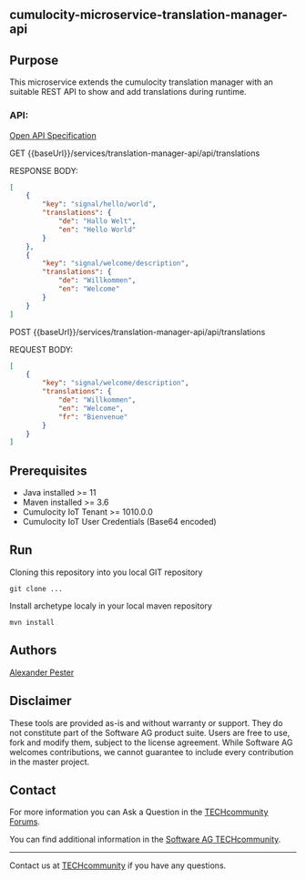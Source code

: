 ## cumulocity-microservice-translation-manager-api

## Purpose

This microservice extends the cumulocity translation manager with an suitable REST API to show and add translations during runtime.

### API:

[Open API Specification](./docs/README.md)

GET {{baseUrl}}/services/translation-manager-api/api/translations

RESPONSE BODY:

```json
[
    {
        "key": "signal/hello/world",
        "translations": {
            "de": "Hallo Welt",
            "en": "Hello World"
        }
    },
    {
        "key": "signal/welcome/description",
        "translations": {
            "de": "Willkommen",
            "en": "Welcome"
        }
    }
]
```

POST {{baseUrl}}/services/translation-manager-api/api/translations

REQUEST BODY:

```json
[
    {
        "key": "signal/welcome/description",
        "translations": {
            "de": "Willkommen",
            "en": "Welcome",
            "fr": "Bienvenue"
        }
    }
]
```

## Prerequisites

- Java installed >= 11
- Maven installed >= 3.6
- Cumulocity IoT Tenant >= 1010.0.0
- Cumulocity IoT User Credentials (Base64 encoded)


## Run

Cloning this repository into you local GIT repository

```console
git clone ...
```

Install archetype localy in your local maven repository

```console
mvn install
```


## Authors 

[Alexander Pester](mailto:alexander.pester@softwareag.com)

## Disclaimer

These tools are provided as-is and without warranty or support. They do not constitute part of the Software AG product suite. Users are free to use, fork and modify them, subject to the license agreement. While Software AG welcomes contributions, we cannot guarantee to include every contribution in the master project.

## Contact

For more information you can Ask a Question in the [TECHcommunity Forums](http://tech.forums.softwareag.com/techjforum/forums/list.page?product=cumulocity).

You can find additional information in the [Software AG TECHcommunity](https://tech.forums.softwareag.com/tag/Cumulocity-IoT).

_________________
Contact us at [TECHcommunity](mailto:technologycommunity@softwareag.com?subject=Github/SoftwareAG) if you have any questions.
